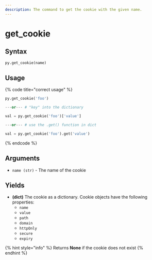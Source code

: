 ```yaml
---
description: The command to get the cookie with the given name.
---
```


# get\_cookie

## Syntax

```python
py.get_cookie(name)
```

## Usage

{% code title="correct usage" %}
```python
py.get_cookie('foo')

---or--- # "key" into the dictionary

val = py.get_cookie('foo')['value']

---or--- # use the .get() function in dict

val = py.get_cookie('foo').get('value')
```
{% endcode %}

## Arguments

* `name (str)` - The name of the cookie

## Yields

* **(dict)** The cookie as a dictionary. Cookie objects have the following properties:
  * `name`
  * `value`
  * `path`
  * `domain`
  * `httpOnly`
  * `secure`
  * `expiry`

{% hint style="info" %}
Returns **None** if the cookie does not exist
{% endhint %}
